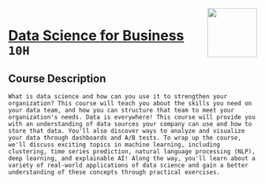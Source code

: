 <img align="right" width="100" height="100" src="https://github.com/cs-MohamedAyman/DataCamp-Tracks/blob/master/organizations-logos/theory.jpg">

# [Data Science for Business](https://learn.datacamp.com/courses/data-science-for-business) `10H`

## Course Description
`What is data science and how can you use it to strengthen your organization? This course will teach you about the skills you need on your data team, and how you can structure that team to meet your organization's needs. Data is everywhere! This course will provide you with an understanding of data sources your company can use and how to store that data. You'll also discover ways to analyze and visualize your data through dashboards and A/B tests. To wrap up the course, we'll discuss exciting topics in machine learning, including clustering, time series prediction, natural language processing (NLP), deep learning, and explainable AI! Along the way, you'll learn about a variety of real-world applications of data science and gain a better understanding of these concepts through practical exercises.`
